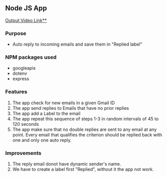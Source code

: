 
## Node JS App

[Output Video Link**](https://drive.google.com/file/d/18nQPTcj50KdLfyGBFj4i8KurIylpjZix/view?usp=sharing)

### Purpose
- Auto reply to incoming emails and save them in "Replied label"

### NPM packages used
- googleapis
- dotenv
- express

### Features
1. The app check for new emails in a given Gmail ID
2. The app send replies to Emails that have no prior replies
3. The app add a Label to the email 
4. The app repeat this sequence of steps 1-3 in random intervals of 45 to 120 seconds
5. The app make sure that no double replies are sent to any email at any point. Every email that qualifies the criterion should be replied back with one and only one auto reply.

### Improvements
1. The reply email donot have dynamic sender's name.
2. We have to create a label first "Replied", without it the app not work.
